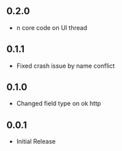 ## 0.2.0

- n core code on UI thread

## 0.1.1

- Fixed crash issue by name conflict

## 0.1.0

- Changed field type on ok http

## 0.0.1

- Initial Release
